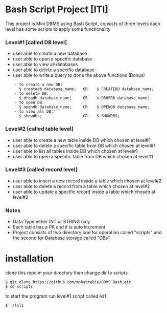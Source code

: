 # Bash Script Project [ITI]
This project is Mini DBMS using Bash Script, consists of three levels each level has some scripts to apply some functionality
### Level#1   [called DB level]
- user able to create a new database
- user able to open a specific database
- user able to view all databases
- user able to delete a specific database
- user able to write a query to done the above functions (Bonus)
```git
    - to create a new DB:
      $ createdb database_name;   OR    $ CREATEDB database_name;
    - to delete DB:
      $ dropdb database_name;     OR    $ DROPDB database_name;
    - to open DB:
      $ opendb database_name;     OR    $ OPENDB database_name;
    - to view all DB:'
      $ showdbs;                  OR    $ SHOWDBS;
```
### Level#2   [called table level]
- user able to create a new  table inside DB which chosen at level#1
- user able to delete a specific table from  DB which chosen at level#1
- user able to list all tables inside DB which chosen at level#1
- user able to open a specific table from DB which chosen at level#1

### Level#3   [called record level]
- user able to insert a new record inside a table which chosen at level#2
- user able to delete a record from a table which chosen at level#2
- user able to update a specific record inside a table which chosen at level#2

### Notes
- Data Type either INT or STRING only
- Each table has a PK and it is auto increment
- Project consists of two directory one for operation called "scripts" and the second for Database storage called "DBs" 

# installation
clone this repo in your directory then change dir to scripts 
``` git
$ git clone https://github.com/mohabrabie/DBMS_Bash.git
$ cd scripts
```
to start the program run  level#1 script called lvl1
```git
$ ./lvl1
```

